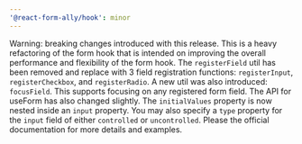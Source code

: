 ```yaml
---
'@react-form-ally/hook': minor
---
```


Warning: breaking changes introduced with this release. This is a heavy refactoring of the form hook
that is intended on improving the overall performance and flexibility of the form hook. The
`registerField` util has been removed and replace with 3 field registration functions: `registerInput`,
`registerCheckbox`, and `registerRadio`. A new util was also introduced: `focusField`. This supports
focusing on any registered form field. The API for useForm has also changed slightly. The
`initialValues` property is now nested inside an `input` property. You may also specify a `type` property
for the `input` field of either `controlled` or `uncontrolled`. Please the official documentation for
more details and examples.
